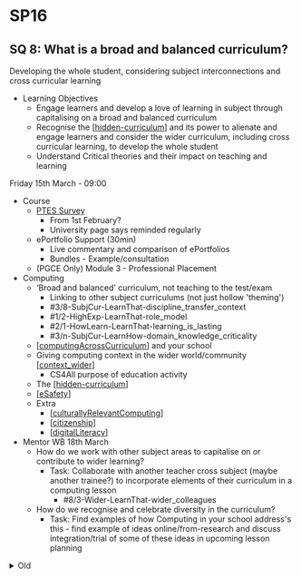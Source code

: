 SP16
====


SQ 8: What is a broad and balanced curriculum?
-----------------------------------------------

Developing the whole student, considering subject interconnections and cross curricular learning

* Learning Objectives
    * Engage learners and develop a love of learning in subject through capitalising on a broad and balanced curriculum
    * Recognise the [[hidden-curriculum]] and its power to alienate and engage learners and consider the wider curriculum, including cross curricular learning, to develop the whole student
    * Understand Critical theories and their impact on teaching and learning 


Friday 15th March - 09:00

* Course
  * [PTES Survey](https://secure.canterbury.ac.uk/studentsurveyrouter)
    * From 1st February?
    * University page says reminded regularly
  * ePortfolio Support (30min)
    * Live commentary and comparison of ePortfolios
    * Bundles - Example/consultation
  * (PGCE Only) Module 3 - Professional Placement
* Computing
    * ‘Broad and balanced’ curriculum, not teaching to the test/exam
        * Linking to other subject curriculums (not just hollow 'theming')
        * #3/8-SubjCur-LearnThat-discipline_transfer_context
        * #1/2-HighExp-LearnThat-role_model
        * #2/1-HowLearn-LearnThat-learning_is_lasting
        * #3/n-SubjCur-LearnHow-domain_knowledge_criticality
    * [[computingAcrossCurriculum]] and your school
    * Giving computing context in the wider world/community [[context_wider]]
      * CS4All purpose of education activity
    * The [[hidden-curriculum]]
    * [[eSafety]]
    * Extra
      * [[culturallyRelevantComputing]]
      * [[citizenship]]
      * [[digitalLiteracy]]
* Mentor WB 18th March
    * How do we work with other subject areas to capitalise on or contribute to wider learning?
        * Task: Collaborate with another teacher cross subject (maybe another trainee?) to incorporate elements of their curriculum in a computing lesson
            * #8/3-Wider-LearnThat-wider_colleagues
    * How do we recognise and celebrate diversity in the curriculum?
        * Task: Find examples of how Computing in your school address's this - find example of ideas online/from-research and discuss integration/trial of some of these ideas in upcoming lesson planning



<details>
<summary>Old</summary>

Old
===


Today Overview
---------------

* [[computingAcrossCurriculum]]
    * Broad and Balanced? (15min intro)
    * Education Inspection Framework (30min)
    * Other subject curriculums (30min)
    * Big question lesson demo - Anaglyph (1 hour)
    * Design a cross-curricular/board-and-balanced lesson - (1 hour)
    * Datablast - wall o links - amazing (1 hour)
    * DNA (regex)
    * [GitPod Example](https://github.com/calaldees/GitPodExample) - plotly and pillow (30min)
* More
    * MRI viewer?
    * [[citizenship]]
    * [[digitalLiteracy]]
* Bundle Overview (15min)


PGCE Module 3 - Professional Practice
--------
* "What for effective teaching and learning in my context"
* Presentation
* Use their 'placement'/practice to answers the question
* Rubric
  * Addressing the question
  * Use of Literature/Reading
  * Conclusions
  * Communication and Expression

<details>

* [Blackboard](https://learn.canterbury.ac.uk/ultra/courses/_20405_1/outline)
* Not having teaching assigned to it. EP Evenings?
* [draft rubric](https://cccu.sharepoint.com/:w:/r/sites/SecondaryEducation2223/_layouts/15/WopiFrame2.aspx?action=edit&sourcedoc=%7B8f7e0a13-f820-41bc-8c56-d9a93a55c3b9%7D&wdOrigin=TEAMS-ELECTRON.teams.mw&wdExp=TEAMS-CONTROL&wdhostclicktime=1678959313876&web=1)
* Some presentations 'recorded' - standardise 'before' double (person) marking
</details>


Next/Future
----
* Next session SP17
  * PPD2
  * Epistemic Insight (more information to follow)
* Easter --
* SP18 (21st April!!)
  * KS5
* SPR3 Due



<details>
<summary>Unsorted</summary>

Citizenship
FBV
Diversity
Primary transition
School trips

Creativity
Opportunity

Local context
Links to other subjects
project
intentions behind curriculum
Transferable skills
  communication
Pastoral (vertical/mentoring)

Literacy/numeracy policy in subject
Work with other subjects
Feedback from students
health and wellbeing
</details>

</details>

[//begin]: # "Autogenerated link references for markdown compatibility"
[hidden-curriculum]: hidden-curriculum.md "Hidden Curriculum"
[computingAcrossCurriculum]: computingAcrossCurriculum.md "Computing Across the Curriculum"
[context_wider]: context_wider.md "Context"
[eSafety]: eSafety.md "eSafety"
[culturallyRelevantComputing]: culturallyRelevantComputing.md "Culturally Relevant Computing"
[citizenship]: citizenship.md "Citizenship"
[digitalLiteracy]: digitalLiteracy.md "Digital Literacy"
[//end]: # "Autogenerated link references"